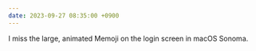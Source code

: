 ```yaml
---
date: 2023-09-27 08:35:00 +0900
---
```


I miss the large, animated Memoji on the login screen in macOS Sonoma.
